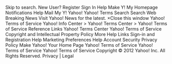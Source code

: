 Skip to search. New User? Register Sign In Help Make Y! My Homepage   Notifications Help Mail My Y! Yahoo! Yahoo! Terms Search Search Web Breaking News Visit Yahoo! News for the latest. ×Close this window Yahoo! Terms of Service Yahoo! Info Center > Yahoo! Terms Center > Yahoo! Terms of Service Reference Links Yahoo! Terms Center Yahoo! Terms of Service Copyright and Intellectual Property Policy More Help Links Sign-in and Registration Help Marketing Preferences Help Account Security Privacy Policy Make Yahoo! Your Home Page Yahoo! Terms of Service Yahoo! Terms of Service Yahoo! Terms of Service Copyright © 2012 Yahoo! Inc. All Rights Reserved. Privacy | Legal